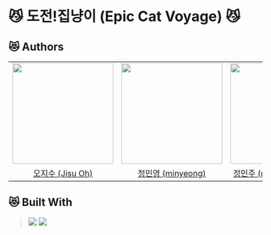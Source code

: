 # 😼 도전!집냥이 (Epic Cat Voyage) 😼
## 😻 Authors

<table align = "center">
  <tr align = "center">
    <td><a href="https://github.com/5jisoo"><img src="https://avatars.githubusercontent.com/u/96935231?v=4" width=200></a></td>
    <td><a href="https://github.com/minmaker-komu"><img src="https://avatars.githubusercontent.com/u/57564866?v=4" width=200></a></td>
    <td><a href="https://github.com/quothraven1122"><img src="https://avatars.githubusercontent.com/u/102286920?v=4" width=200></a></td>
    <td><a href="https://github.com/choiminsun24"><img src="https://avatars.githubusercontent.com/u/102586362?v=4" width=200></a></td>
  </tr>
  <tr align = "center">
    <td><a href = "https://github.com/5jisoo">오지수 (Jisu Oh)</a></td>
    <td><a href = "https://github.com/minmaker-komu">정민영 (minyeong)</a></td>
    <td><a href = "https://github.com/quothraven1122">정민주 (quothraven1122)</a></td>
    <td><a href = "https://github.com/choiminsun24">최민선 (choiminsun24)</a></td>
  </tr>

</table>

## 😻 Built With
> <img src="https://img.shields.io/badge/Unity-FFFFFF?style=for-the-badge&logo=Unity&logoColor=black"/>
>
> <img src="https://img.shields.io/badge/C Sharp-239120?style=for-the-badge&logo=C Sharp&logoColor=white"/>
